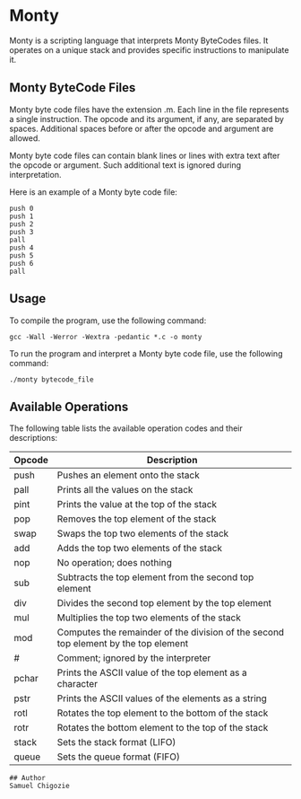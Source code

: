 # Monty

Monty is a scripting language that interprets Monty ByteCodes files. It operates on a unique stack and provides specific instructions to manipulate it.

## Monty ByteCode Files

Monty byte code files have the extension .m. Each line in the file represents a single instruction. The opcode and its argument, if any, are separated by spaces. Additional spaces before or after the opcode and argument are allowed.

Monty byte code files can contain blank lines or lines with extra text after the opcode or argument. Such additional text is ignored during interpretation.

Here is an example of a Monty byte code file:

```
push 0
push 1
push 2
push 3
pall
push 4
push 5
push 6
pall
```

## Usage

To compile the program, use the following command:

```
gcc -Wall -Werror -Wextra -pedantic *.c -o monty
```

To run the program and interpret a Monty byte code file, use the following command:

```
./monty bytecode_file
```

## Available Operations

The following table lists the available operation codes and their descriptions:

| Opcode | Description |
|--------|-------------|
| push   | Pushes an element onto the stack |
| pall   | Prints all the values on the stack |
| pint   | Prints the value at the top of the stack |
| pop    | Removes the top element of the stack |
| swap   | Swaps the top two elements of the stack |
| add    | Adds the top two elements of the stack |
| nop    | No operation; does nothing |
| sub    | Subtracts the top element from the second top element |
| div    | Divides the second top element by the top element |
| mul    | Multiplies the top two elements of the stack |
| mod    | Computes the remainder of the division of the second top element by the top element |
| #      | Comment; ignored by the interpreter |
| pchar  | Prints the ASCII value of the top element as a character |
| pstr   | Prints the ASCII values of the elements as a string |
| rotl   | Rotates the top element to the bottom of the stack |
| rotr   | Rotates the bottom element to the top of the stack |
| stack  | Sets the stack format (LIFO) |
| queue  | Sets the queue format (FIFO) |
```
## Author
Samuel Chigozie
